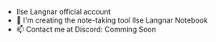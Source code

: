 - Ilse Langnar official account
- 👀 I'm creating the note-taking tool Ilse Langnar Notebook
- 📫 Contact me at Discord: Comming Soon

<!---
ilse-langnar/ilse-langnar is a ✨ special ✨ repository because its `README.md` (this file) appears on your GitHub profile.
You can click the Preview link to take a look at your changes.
--->
